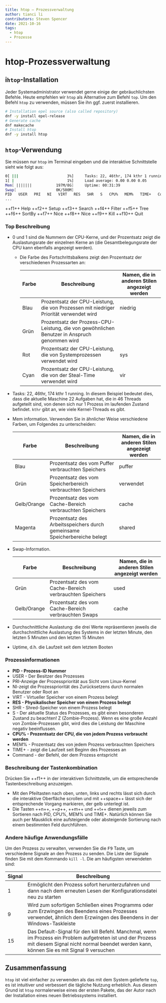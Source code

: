 ```yaml
---
title: htop — Prozessverwaltung
author: tianci li
contributors: Steven Spencer
date: 2021-10-16
tags:
  - htop
  - Prozesse
---
```


# htop-Prozessverwaltung

## i`htop`-Installation

Jeder Systemadministrator verwendet gerne einige der gebräuchlichsten Befehle. Heute empfehlen wir `htop` als Alternative zum Befehl `top`. Um den Befehl `htop` zu verwenden, müssen Sie ihn ggf. zuerst installieren.

``` bash
# Installation epel source (also called repository)
dnf -y install epel-release
# Generate cache
dnf makecache
# Install htop
dnf -y install htop
```

## `htop`-Verwendung

Sie müssen nur `htop` im Terminal eingeben und die interaktive Schnittstelle sieht wie folgt aus:

```bash
0[ |||                      3%]     Tasks: 22, 46thr, 174 kthr 1 running
1[ |                        1%]     Load average: 0.00 0.00 0.05
Mem[ |||||||           197M/8G]     Uptime: 00:31:39
Swap[                  0K/500M]
PID   USER   PRI   NI   VIRT   RES   SHR   S   CPU%   MEM%   TIME+   Command(merged)
...
```

++f1++ Help ++f2++ Setup ++f3++ Search ++f4++ Filter ++f5++ Tree ++f6++ SortBy ++f7++ Nice ++f8++ Nice ++f9++ Kill ++f10++ Quit

### Top Beschreibung

* 0 und 1 sind die Nummern der CPU-Kerne, und der Prozentsatz zeigt die Auslastungsrate der einzelnen Kerne an (die Gesamtbelegungsrate der CPU kann ebenfalls angezeigt werden).
    * Die Farbe des Fortschrittsbalkens zeigt den Prozentsatz der verschiedenen Prozessarten an:

        | Farbe | Beschreibung                                                                                  | Namen, die in anderen Stilen angezeigt werden |
        | ----- | --------------------------------------------------------------------------------------------- | --------------------------------------------- |
        | Blau  | Prozentsatz der CPU-Leistung, die von Prozessen mit niedriger Priorität verwendet wird        | niedrig                                       |
        | Grün  | Prozentsatz der Prozess-CPU-Leistung, die von gewöhnlichen Benutzer in Anspruch genommen wird |                                               |
        | Rot   | Prozentsatz der CPU-Leistung, die von Systemprozessen verwendet wird                          | sys                                           |
        | Cyan  | Prozentsatz der CPU-Leistung, die von der Steal-Time verwendet wird                           | vir                                           |

* Tasks: 22, 46thr, 174 kthr 1 running. In diesem Beispiel bedeutet dies, dass die aktuelle Maschine 22 Aufgaben hat, die in 46 Threads aufgeteilt sind, von denen sich nur 1 Prozess im laufenden Zustand befindet. `kthr` gibt an, wie viele Kernel-Threads es gibt.
* Mem information. Verwenden Sie in ähnlicher Weise verschiedene Farben, um Folgendes zu unterscheiden:

   | Farbe       | Beschreibung                                                              | Namen, die in anderen Stilen angezeigt werden |
   | ----------- | ------------------------------------------------------------------------- | --------------------------------------------- |
   | Blau        | Prozentsatz des vom Puffer verbrauchten Speichers                         | puffer                                        |
   | Grün        | Prozentsatz des vom Speicherbereich verbrauchten Speichers                | verwendet                                     |
   | Gelb/Orange | Prozentsatz des vom Cache-Bereich verbrauchten Speichers                  | cache                                         |
   | Magenta     | Prozentsatz des Arbeitsspeichers durch gemeinsame Speicherbereiche belegt | shared                                        |

* Swap-Information.

   | Farbe       | Beschreibung                                             | Namen, die in anderen Stilen angezeigt werden |
   | ----------- | -------------------------------------------------------- | --------------------------------------------- |
   | Grün        | Prozentsatz des vom Cache-Bereich verbrauchten Speichers | used                                          |
   | Gelb/Orange | Prozentsatz des vom Cache-Bereich verbrauchten Swaps     | cache                                         |

* Durchschnittliche Auslastung: die drei Werte repräsentieren jeweils die durchschnittliche Auslastung des Systems in der letzten Minute, den letzten 5 Minuten und den letzten 15 Minuten
* Uptime, d.h. die Laufzeit seit dem letztem Booten

### Prozessinformationen

* **PID - Prozess-ID Nummer**
* USER - Der Besitzer des Prozesses
* PRI-Anzeige der Prozesspriorität aus Sicht vom Linux-Kernel
* NI-zeigt die Prozesspriorität des Zurücksetzens durch normalen Benutzer oder Root an
* VIRT - Virtueller Speicher von einem Prozess belegt
* **RES - Physikalischer Speicher von einem Prozess belegt**
* SHR - Shred-Speicher von einem Prozess belegt
* S - Der aktuelle Status des Prozesses, es gibt einen besonderen Zustand zu beachten! Z (Zombie-Prozess). Wenn es eine große Anzahl von Zombie-Prozessen gibt, wird dies die Leistung der Maschine negativ beeinflussen.
* **CPU% - Prozentsatz der CPU, die von jedem Prozess verbraucht werden**
* MEM% - Prozentsatz des von jedem Prozess verbrauchten Speichers
* TIME+ - zeigt die Laufzeit seit Beginn des Prozesses an
* Command - der Befehl, der dem Prozess entspricht

### Beschreibung der Tastenkombination

Drücken Sie ++f1++ in der interaktiven Schnittstelle, um die entsprechende Tastenbeschreibung anzuzeigen.

* Mit den Pfeiltasten nach oben, unten, links und rechts lässt sich durch die interaktive Oberfläche scrollen und mit ++space++ lässt sich der entsprechende Vorgang markieren, der gelb unterlegt ist.
* Die Tasten ++n++, ++p++, ++m++ und ++t++ dienen jeweils zum Sortieren nach PID, CPU%, MEM% und TIME+. Natürlich können Sie auch per Mausklick eine aufsteigende oder absteigende Sortierung nach einem bestimmten Feld durchführen.

### Andere häufige Anwendungsfälle

Um den Prozess zu verwalten, verwenden Sie die <kbd>F9</kbd> Taste, um verschiedene Signale an den Prozess zu senden. Die Liste der Signale finden Sie mit dem Kommando `kill -l`. Die am häufigsten verwendeten sind:

| Signal | Beschreibung                                                                                                                                                                                           |
| ------ | ------------------------------------------------------------------------------------------------------------------------------------------------------------------------------------------------------ |
| 1      | Ermöglicht den Prozess sofort herunterzufahren und dann nach dem erneuten Lesen der Konfigurationsdatei neu zu starten                                                                                 |
| 9      | Wird zum sofortigen Schließen eines Programms oder zum Erzwingen des Beendens eines Prozesses verwendet, ähnlich dem Erzwingen des Beendens in der Windows-Taskleiste                                  |
| 15     | Das Default-Signal für den kill Befehl. Manchmal, wenn im Prozess ein Problem aufgetreten ist und der Prozess mit diesem Signal nicht normal beendet werden kann, können Sie es mit Signal 9 versuchen |

## Zusammenfassung

`htop` ist viel einfacher zu verwenden als das mit dem System gelieferte `top`, es ist intuitiver und verbessert die tägliche Nutzung erheblich. Aus diesem Grund ist `htop` normalerweise eines der ersten Pakete, das der Autor nach der Installation eines neuen Betriebssystems installiert.
